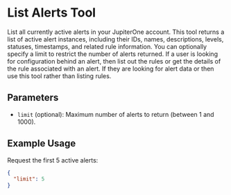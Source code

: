 # List Alerts Tool

List all currently active alerts in your JupiterOne account. This tool returns a list of active alert instances, including their IDs, names, descriptions, levels, statuses, timestamps, and related rule information. You can optionally specify a limit to restrict the number of alerts returned. If a user is looking for configuration behind an alert, then list out the rules or get the details of the rule associated with an alert. If they are looking for alert data or then use this tool rather than listing rules.

## Parameters
- `limit` (optional): Maximum number of alerts to return (between 1 and 1000).

## Example Usage
Request the first 5 active alerts:
```json
{
  "limit": 5
}
```